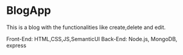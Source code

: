 # BlogApp
This is a blog with the functionalities like create,delete and edit.
                       
Front-End: HTML,CSS,JS,SemanticUI
Back-End: Node.js, MongoDB, express
